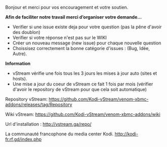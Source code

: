 Bonjour et merci pour vos encouragement et votre soutien. 

**Afin de faciliter notre travail merci d’organiser votre demande...**

- Verifier si une issue existe deja pour votre question (pas la pêne d'avoir des doublon)
- Verifier si votre réponse n'est pas sur le WIKI
- Créer un nouveau message (new issue) pour chaque nouvelle question
- Choissisez correctement la bonne catégorie d'issues : (Bug, Idée, Autre).

**Information**

- vStream vérifie une fois tous les 3 jours les mises à jour auto (sites et hosts).
- Une mise a jour du coeur de vStream ce fait 1 fois par mois (vérifier d'avoir le repository de vStream pour que cela soit automatique)

Repository vStream:
https://github.com/Kodi-vStream/venom-xbmc-addons/releases/tag/Repository

Wiki vStream:
https://github.com/Kodi-vStream/venom-xbmc-addons/wiki

Url d'installation : 
http://vstream.ga/repo/

La communauté francophone du media center Kodi.
http://kodi-fr.rf.gd/index.php
